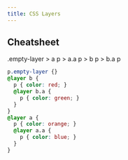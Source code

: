 ```yaml
---
title: CSS Layers
---
```


## Cheatsheet

.empty-layer > a p > a.a p > b p > b.a p

```css
p.empty-layer {}
@layer b {
  p { color: red; }
  @layer b.a {
    p { color: green; }
  }
}
@layer a {
  p { color: orange; }
  @layer a.a {
    p { color: blue; }
  }
}
```
